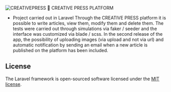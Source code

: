 ![CREATIVEPRESS](https://user-images.githubusercontent.com/78272736/135116660-1f8045cb-1f6a-4d8d-b6dd-a025f94cec1f.jpg)
🏴‍ CREATIVE PRESS PLATFORM
- Project carried out in Laravel
Through the CREATIVE PRESS platform it is possible to write articles, view them, modify them and delete them. The tests were carried out through simulations via faker / seeder and the interface was customized via blade / scss. In the second release of the app, the possibility of uploading images (via upload and not via url) and automatic notification by sending an email when a new article is published on the platform has been included.
## License

The Laravel framework is open-sourced software licensed under the [MIT license](https://opensource.org/licenses/MIT).
